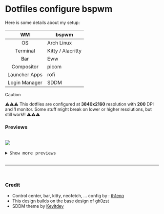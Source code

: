 # Dotfiles configure bspwm 

Here is some details about my setup: 

|       WM      |         bspwm         |
|:-------------:|-----------------------|
|       OS      |        Arch Linux     |
|    Terminal   |   Kitty / Alacritty  |
|      Bar      |          Eww          |
|   Compositor  |         picom         |
| Launcher Apps |          rofi         |
| Login Manager |          SDDM         |

> [!CAUTION]
> ⚠️⚠️⚠️ This dotfiles are configured at **3840x2160** resolution with **200** DPI and **1** monitor.
> Some stuff might break on lower or higher resolutions, but still work!! ⚠️⚠️⚠️
### Previews
    
<br>
    <img src="assets/Shot-2024-08-22-134255.png">
<br>

<br>  
  <details close>
      <summary><samp>Show more previews</samp></summary>
<br>
Applications Menu :

<br>
    <img src="assets/Shot-2024-08-22-134539.png">
<br>
Power Selector :

<br>
    <img src="assets/Shot-2024-08-22-134447.png">
<br>
Light / Dark Mode Selector :

<br>
    <img src="assets/Shot-2024-08-22-134523.png">
<br>

</details>


<br>

---

<br>

### Credit
-  Control center, bar, kitty, neofetch, ... config by : [th1enq](https://github.com/th1enq)
-  This design builds on the base design of [gh0zst](https://github.com/gh0stzk)
-  SDDM theme by [Keyitdev](https://github.com/Keyitdev)


